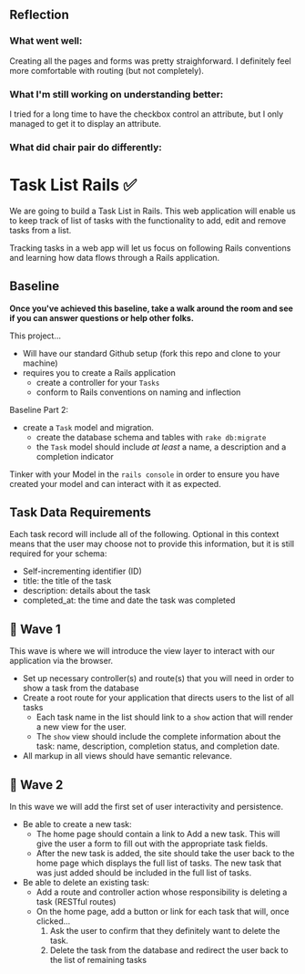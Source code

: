 ## Reflection
### What went well: 
  Creating all the pages and forms was pretty straighforward. I definitely feel more comfortable with routing (but not completely).

### What I'm still working on understanding better: 
  I tried for a long time to have the checkbox control an attribute, but I only managed to get it to display an attribute.

### What did chair pair do differently:
  

# Task List Rails ✅
We are going to build a Task List in Rails. This web application will enable us to keep track of list of tasks with the functionality to add, edit and remove tasks from a list.

Tracking tasks in a web app will let us focus on following Rails conventions and learning how data flows through a Rails application.

## Baseline
**Once you've achieved this baseline, take a walk around the room and see if you can answer questions or help other folks.**

This project...

- Will have our standard Github setup (fork this repo and clone to your machine)
- requires you to create a Rails application
  - create a controller for your `Tasks`
  - conform to Rails conventions on naming and inflection

Baseline Part 2:
- create a `Task` model and migration.
  - create the database schema and tables with `rake db:migrate`
  - the `Task` model should include _at least_ a name, a description and a completion indicator

Tinker with your Model in the `rails console` in order to ensure you have created your model and can interact with it as expected.

## Task Data Requirements

Each task record will include all of the following. Optional in this context means that the user may choose not to provide this information, but it is still required for your schema:
- Self-incrementing identifier (ID)
- title: the title of the task
- description: details about the task
- completed_at: the time and date the task was completed

## 🌊 Wave 1
This wave is where we will introduce the view layer to interact with our application via the browser.

- Set up necessary controller(s) and route(s) that you will need in order to show a task from the database
- Create a root route for your application that directs users to the list of all tasks
  - Each task name in the list should link to a `show` action that will render a new view for the user.
  - The `show` view should include the complete information about the task: name, description, completion status, and completion date.
- All markup in all views should have semantic relevance.


## 🌊 Wave 2
In this wave we will add the first set of user interactivity and persistence.

- Be able to create a new task:
  - The home page should contain a link to Add a new task. This will give the user a form to fill out with the appropriate task fields.
  - After the new task is added, the site should take the user back to the home page which displays the full list of tasks. The new task that was just added should be included in the full list of tasks.
- Be able to delete an existing task:
  - Add a route and controller action whose responsibility is deleting a task (RESTful routes)
  - On the home page, add a button or link for each task that will, once clicked...
    1. Ask the user to confirm that they definitely want to delete the task.
    1. Delete the task from the database and redirect the user back to the list of remaining tasks

<!-- ## 🌊 Wave 3
In this wave we will extend the interactivity with users, allowing them to edit existing tasks in a couple of different ways. As always, follow _RESTful_ conventions when implementing these features.

- Add the ability for the user to mark a task complete
  - Add a button to the list of tasks on the home page that, when clicked, will mark a task complete.
  - Update the database with the task's completed date
- Add the ability for the user to edit a task's details.
  - Add an `edit` action that renders a form allowing the user to update all the fields of a task.
  - Submitting the form from the `edit` action should _update_ the existing task; not create a new one.
    - Research: ActiveRecord's `update` method.
  - Link to the `edit` action from the task's `show` page.
  - DRY up your code by reusing the view code from the `new` functionality
    - Hint: Rendering _partials_ in Rails.

 -->

